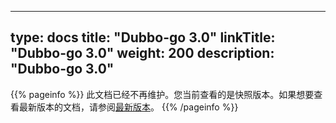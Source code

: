 
---
type: docs
title: "Dubbo-go 3.0"
linkTitle: "Dubbo-go 3.0"
weight: 200
description: "Dubbo-go 3.0"
---

{{% pageinfo %}} 此文档已经不再维护。您当前查看的是快照版本。如果想要查看最新版本的文档，请参阅[最新版本](/zh-cn/docs3-v2/golang-sdk/)。
{{% /pageinfo %}}